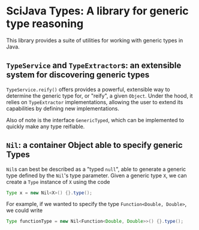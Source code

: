 # SciJava Types: A library for generic type reasoning

This library provides a suite of utilities for working with generic types in Java.

## `TypeService` and `TypeExtractor`s: an extensible system for discovering generic types

`TypeService.reify()` offers provides a powerful, extensible way to determine the generic type for, or "reify", a given `Object`. Under the hood, it relies on `TypeExtractor` implementations, allowing the user to extend its capabilities by defining new implementations.

Also of note is the interface `GenericTyped`, which can be implemented to quickly make any type reifiable.

## `Nil`: a container Object able to specify generic Types

`Nil`s can best be described as a "typed `null`", able to generate a generic type defined by the `Nil`'s type parameter. Given a generic type `X`, we can create a `Type` instance of `X` using the code

```java
Type x = new Nil<X>() {}.type();
```

For example, if we wanted to specify the type `Function<Double, Double>`, we could write

```java
Type functionType = new Nil<Function<Double, Double>>() {}.type();
```
